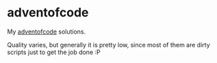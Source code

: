 # adventofcode

My [adventofcode](https://adventofcode.com) solutions.

Quality varies, but generally it is pretty low, since most of them are dirty scripts just to get the job done :P
